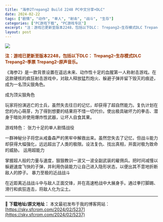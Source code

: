 ```yaml
---
title: "海参2Trepang2 Build 2248 PC中文分享+DLC"
date: 2024-02-22
tags: ["剧情", "动作", "单人", "射击", "战斗", "生存"]
categories: ["PC游戏下载", "PC游戏专区"]
excerpt: "注：游戏已更新至版本2248，包括以下DLC： Trepang2–生存模式DLC Trepang2–季票 Trepang2–原声音乐。 《海参2》是一款背景设置在遥远未来、动作性十足的血腥第一人称射击游戏。在这款硬核的疯狂射击游戏中，对敌人释放猛烈炮火、躲避子弹并留下毁灭的痕迹，成为一名顶尖狠角色。&hellip;"
layout: post
---
```


<img class="game_header_image_full aligncenter" src="https://cdn.cloudflare.steamstatic.com/steam/apps/1164940/header_schinese.jpg?t=1698330757" />

<span style="color: #993300;"><strong>注：游戏已更新至版本2248，包括以下DLC：</strong></span>
<span style="color: #993300;"><strong>Trepang2–生存模式DLC</strong></span>
<span style="color: #993300;"><strong>Trepang2–季票</strong></span>
<span style="color: #993300;"><strong>Trepang2–原声音乐。</strong></span>

《海参2》是一款背景设置在遥远未来、动作性十足的血腥第一人称射击游戏。在这款硬核的疯狂射击游戏中，对敌人释放猛烈炮火、躲避子弹并留下毁灭的痕迹，成为一名顶尖狠角色。

成为顶尖狠角色

玩家将扮演逃亡的士兵，虽然失去往日的记忆，却获得了超自然能力。复仇计划在您的内心萌芽，为了得到想要的结果将不惜一切代价。使出极具破坏力的拳击、潜身于暗处并使用爆炸性武器，让坏人自食其果。

游戏特色：
张力十足的单人剧情战役

一群神秘分子将您从戒备森严的黑牢中解救出来。虽然您失去了记忆，但战斗能力却获得大幅强化，远远超出了人类的极限。设法复仇、找出真相，并面对极为致命的威胁。
运用超能力

掌握超人般的力量与速度，狠狠教训一波又一波全副武装的雇佣兵。把时间减慢以躲避速度飞快的子弹，并利用伪装能力让自己进入隐形状态，以便出其不意地折断敌人的脖子。
暴力至极的近战战斗

在近距离近战战斗中与敌人正面交锋，并在高速枪战中大展身手。通过拳打脚踢、滑行和疯狂连击，将敌人化为尘土。

---
📖 **下载地址/原文地址：** 本文最初发布于我的博客网站：[https://sky.sfcrom.com/2024/02/5237](https://sky.sfcrom.com/2024/02/5237)
